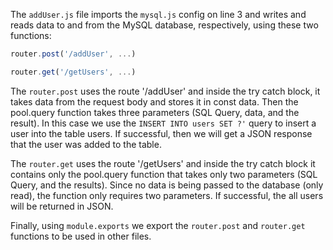 The ```addUser.js``` file imports the ```mysql.js``` config on line 3 and writes and reads data to and from the MySQL database, respectively, using these two functions:

```Javascript
router.post('/addUser', ...)
```
```Javascript
router.get('/getUsers', ...)
```

The ```router.post``` uses the route '/addUser' and inside the try catch block, it takes data from the request body and stores it in const data. Then the pool.query function takes three parameters (SQL Query, data, and the result). In this case we use the ```INSERT INTO users SET ?'``` query to insert a user into the table users. If successful, then we will get a JSON response that the user was added to the table.

The ```router.get``` uses the route '/getUsers' and inside the try catch block it contains only the pool.query function that takes only two parameters (SQL Query, and the results). Since no data is being passed to the database (only read), the function only requires two parameters. If successful, the all users will be returned in JSON.

Finally, using ```module.exports``` we export the ```router.post``` and ```router.get``` functions to be used in other files.

